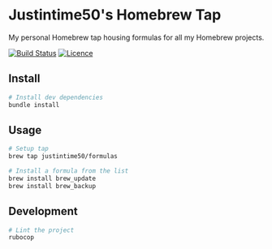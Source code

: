 # Justintime50's Homebrew Tap

My personal Homebrew tap housing formulas for all my Homebrew projects.

[![Build Status](https://travis-ci.com/Justintime50/homebrew-justintime50.svg?branch=master)](https://travis-ci.com/Justintime50/homebrew-justintime50)
[![Licence](https://img.shields.io/github/license/justintime50/homebrew-justintime50)](LICENSE)

## Install

```bash
# Install dev dependencies
bundle install
```

## Usage

```bash
# Setup tap
brew tap justintime50/formulas

# Install a formula from the list
brew install brew_update
brew install brew_backup
```

## Development

```bash
# Lint the project
rubocop
```
